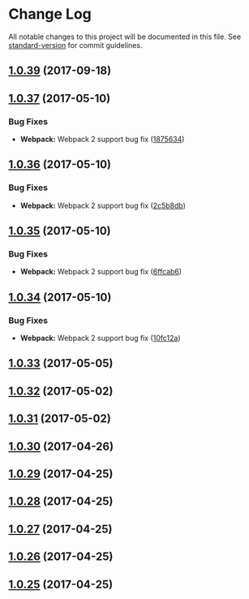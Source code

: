 # Change Log

All notable changes to this project will be documented in this file. See [standard-version](https://github.com/conventional-changelog/standard-version) for commit guidelines.

<a name="1.0.39"></a>
## [1.0.39](https://github.com/CrazySquirrel/Utils/compare/v1.0.38...v1.0.39) (2017-09-18)



<a name="1.0.37"></a>
## [1.0.37](https://github.com/CrazySquirrel/Utils/compare/v1.0.36...v1.0.37) (2017-05-10)


### Bug Fixes

* **Webpack:** Webpack 2 support bug fix ([1875634](https://github.com/CrazySquirrel/Utils/commit/1875634))



<a name="1.0.36"></a>
## [1.0.36](https://github.com/CrazySquirrel/Utils/compare/v1.0.35...v1.0.36) (2017-05-10)


### Bug Fixes

* **Webpack:** Webpack 2 support bug fix ([2c5b8db](https://github.com/CrazySquirrel/Utils/commit/2c5b8db))



<a name="1.0.35"></a>
## [1.0.35](https://github.com/CrazySquirrel/Utils/compare/v1.0.34...v1.0.35) (2017-05-10)


### Bug Fixes

* **Webpack:** Webpack 2 support bug fix ([6ffcab6](https://github.com/CrazySquirrel/Utils/commit/6ffcab6))



<a name="1.0.34"></a>
## [1.0.34](https://github.com/CrazySquirrel/Utils/compare/v1.0.33...v1.0.34) (2017-05-10)


### Bug Fixes

* **Webpack:** Webpack 2 support bug fix ([10fc12a](https://github.com/CrazySquirrel/Utils/commit/10fc12a))



<a name="1.0.33"></a>
## [1.0.33](https://github.com/CrazySquirrel/Utils/compare/v1.0.32...v1.0.33) (2017-05-05)



<a name="1.0.32"></a>
## [1.0.32](https://github.com/CrazySquirrel/Utils/compare/v1.0.31...v1.0.32) (2017-05-02)



<a name="1.0.31"></a>
## [1.0.31](https://github.com/CrazySquirrel/Utils/compare/v1.0.30...v1.0.31) (2017-05-02)



<a name="1.0.30"></a>
## [1.0.30](https://github.com/CrazySquirrel/Utils/compare/v1.0.29...v1.0.30) (2017-04-26)



<a name="1.0.29"></a>
## [1.0.29](https://github.com/CrazySquirrel/Utils/compare/v1.0.28...v1.0.29) (2017-04-25)



<a name="1.0.28"></a>
## [1.0.28](https://github.com/CrazySquirrel/Utils/compare/v1.0.27...v1.0.28) (2017-04-25)



<a name="1.0.27"></a>
## [1.0.27](https://github.com/CrazySquirrel/Utils/compare/v1.0.26...v1.0.27) (2017-04-25)



<a name="1.0.26"></a>
## [1.0.26](https://github.com/CrazySquirrel/Utils/compare/v1.0.25...v1.0.26) (2017-04-25)



<a name="1.0.25"></a>
## [1.0.25](https://github.com/CrazySquirrel/Utils/compare/v1.0.24...v1.0.25) (2017-04-25)
